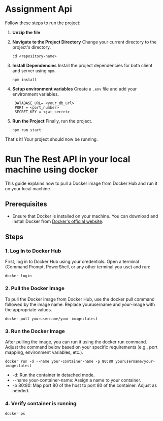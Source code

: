 # Assignment Api

Follow these steps to run the project:


1. **Unzip the file**
   

2. **Navigate to the Project Directory**
   Change your current directory to the project's directory.
   ```
   cd <repository-name>
   ```

3. **Install Dependencies**
   Install the project dependencies for both client and server using `npm`.
   ```
   npm install
   ```

4. **Setup environment variables**
   Create a `.env` file and add your environment variables.

   ```
    DATABASE_URL= <your_db_url>
    PORT = <port_number>
    SECRET_KEY = <jwt_secret>
   ```


5. **Run the Project**
   Finally, run the project.
   ```
   npm run start
   ```



That's it! Your project should now be running.





# Run The Rest API in your local machine using docker

This guide explains how to pull a Docker image from Docker Hub and run it on your local machine.

## Prerequisites

- Ensure that Docker is installed on your machine. You can download and install Docker from [Docker's official website](https://www.docker.com/products/docker-desktop).

## Steps

### 1. Log In to Docker Hub

First, log in to Docker Hub using your credentials. Open a terminal (Command Prompt, PowerShell, or any other terminal you use) and run:

```
docker login
```
### 2. Pull the Docker Image

To pull the Docker image from Docker Hub, use the docker pull command followed by the image name. Replace yourusername and your-image with the appropriate values.
```
docker pull yourusername/your-image:latest
```

### 3. Run the Docker Image

After pulling the image, you can run it using the docker run command. Adjust the command below based on your specific requirements (e.g., port mapping, environment variables, etc.).
```
docker run -d --name your-container-name -p 80:80 yourusername/your-image:latest
```

- -d: Run the container in detached mode.
- --name your-container-name: Assign a name to your container.
- -p 80:80: Map port 80 of the host to port 80 of the container. Adjust as needed.

### 4. Verify container is running

```
docker ps
```